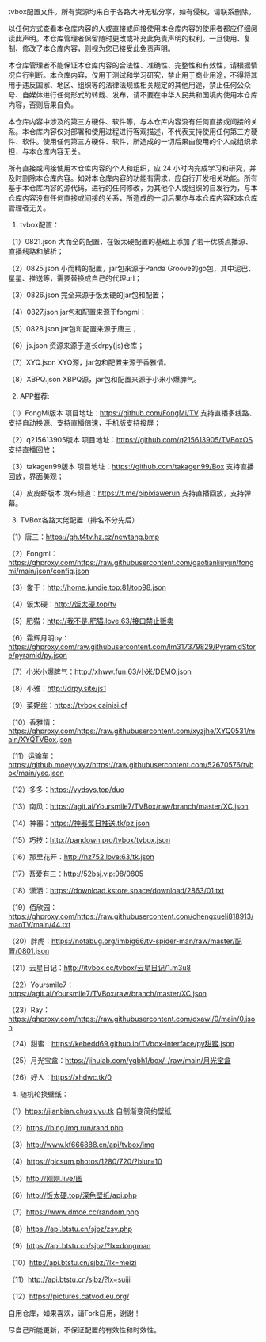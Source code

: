 tvbox配置文件。所有资源均来自于各路大神无私分享，如有侵权，请联系删除。

以任何方式查看本仓库内容的人或直接或间接使用本仓库内容的使用者都应仔细阅读此声明。本仓库管理者保留随时更改或补充此免责声明的权利。一旦使用、复制、修改了本仓库内容，则视为您已接受此免责声明。

本仓库管理者不能保证本仓库内容的合法性、准确性、完整性和有效性，请根据情况自行判断。本仓库内容，仅用于测试和学习研究，禁止用于商业用途，不得将其用于违反国家、地区、组织等的法律法规或相关规定的其他用途，禁止任何公众号、自媒体进行任何形式的转载、发布，请不要在中华人民共和国境内使用本仓库内容，否则后果自负。

本仓库内容中涉及的第三方硬件、软件等，与本仓库内容没有任何直接或间接的关系。本仓库内容仅对部署和使用过程进行客观描述，不代表支持使用任何第三方硬件、软件。使用任何第三方硬件、软件，所造成的一切后果由使用的个人或组织承担，与本仓库内容无关。

所有直接或间接使用本仓库内容的个人和组织，应 24 小时内完成学习和研究，并及时删除本仓库内容。如对本仓库内容的功能有需求，应自行开发相关功能。所有基于本仓库内容的源代码，进行的任何修改，为其他个人或组织的自发行为，与本仓库内容没有任何直接或间接的关系，所造成的一切后果亦与本仓库内容和本仓库管理者无关。


1. tvbox配置：

（1）0821.json  大而全的配置，在饭太硬配置的基础上添加了若干优质点播源、直播线路和解析；

（2）0825.json  小而精的配置，jar包来源于Panda Groove的go包，其中泥巴、星星、推送等，需要替换成自己的代理url；

（3）0826.json  完全来源于饭太硬的jar包和配置；

（4）0827.json  jar包和配置来源于fongmi；

（5）0828.json  jar包和配置来源于唐三；

（6）js.json  资源来源于道长drpy(js)仓库；

（7）XYQ.json  XYQ源，jar包和配置来源于香雅情。

（8）XBPQ.json  XBPQ源，jar包和配置来源于小米小爆脾气。

2. APP推荐:

（1）FongMi版本  项目地址：https://github.com/FongMi/TV 支持直播多线路、支持自动换源、支持直播倍速，手机版支持投屏；

（2）q215613905版本  项目地址：https://github.com/q215613905/TVBoxOS 支持直播回放；

（3）takagen99版本  项目地址：https://github.com/takagen99/Box 支持直播回放，界面美观；

（4）皮皮虾版本  发布频道：https://t.me/pipixiawerun 支持直播回放，支持弹幕。

3. TVBox各路大佬配置（排名不分先后）：

（1）唐三：https://gh.t4tv.hz.cz/newtang.bmp

（2）Fongmi：https://ghproxy.com/https://raw.githubusercontent.com/gaotianliuyun/fongmi/main/json/config.json

（3）俊于：http://home.jundie.top:81/top98.json

（4）饭太硬：http://饭太硬.top/tv

（5）肥猫：http://我不是.肥猫.love:63/接口禁止贩卖

（6）霜辉月明py：https://ghproxy.com/raw.githubusercontent.com/lm317379829/PyramidStore/pyramid/py.json

（7）小米小爆脾气：http://xhww.fun:63/小米/DEMO.json

（8）小雅：http://drpy.site/js1

（9）菜妮丝：https://tvbox.cainisi.cf

（10）香雅情：https://ghproxy.com/https://raw.githubusercontent.com/xyzjhe/XYQ0531/main/XYQTVBox.json

（11）运输车：https://github.moeyy.xyz/https://raw.githubusercontent.com/52670576/tvbox/main/ysc.json

（12）多多：https://yydsys.top/duo

（13）南风：https://agit.ai/Yoursmile7/TVBox/raw/branch/master/XC.json

（14）神器：https://神器每日推送.tk/pz.json

（15）巧技：http://pandown.pro/tvbox/tvbox.json

（16）那里花开：http://hz752.love:63/tk.json

（17）吾爱有三：http://52bsj.vip:98/0805

（18）潇洒：https://download.kstore.space/download/2863/01.txt

（19）佰欣园：https://ghproxy.com/https://raw.githubusercontent.com/chengxueli818913/maoTV/main/44.txt

（20）胖虎：https://notabug.org/imbig66/tv-spider-man/raw/master/配置/0801.json

（21）云星日记：http://itvbox.cc/tvbox/云星日记/1.m3u8

（22）Yoursmile7：https://agit.ai/Yoursmile7/TVBox/raw/branch/master/XC.json

（23）Ray：https://ghproxy.com/https://raw.githubusercontent.com/dxawi/0/main/0.json

（24）甜蜜：https://kebedd69.github.io/TVbox-interface/py甜蜜.json

（25）月光宝盒：https://jihulab.com/ygbh1/box/-/raw/main/月光宝盒

（26）好人：https://xhdwc.tk/0

4. 随机轮换壁纸：

（1）https://jianbian.chuqiuyu.tk  自制渐变简约壁纸

（2）https://bing.img.run/rand.php

（3）http://www.kf666888.cn/api/tvbox/img

（4）https://picsum.photos/1280/720/?blur=10

（5）http://刚刚.live/图 

（6）http://饭太硬.top/深色壁纸/api.php

（7）https://www.dmoe.cc/random.php

（8）https://api.btstu.cn/sjbz/zsy.php

（9）https://api.btstu.cn/sjbz/?lx=dongman

（10）http://api.btstu.cn/sjbz/?lx=meizi

（11）http://api.btstu.cn/sjbz/?lx=suiji

（12）https://pictures.catvod.eu.org/

自用仓库，如果喜欢，请Fork自用，谢谢！

尽自己所能更新，不保证配置的有效性和时效性。

